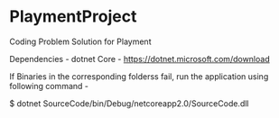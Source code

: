# PlaymentProject
Coding Problem Solution for Playment


Dependencies - dotnet Core - https://dotnet.microsoft.com/download

If Binaries in the corresponding folderss fail, run the application using following command - 

$ dotnet SourceCode/bin/Debug/netcoreapp2.0/SourceCode.dll
